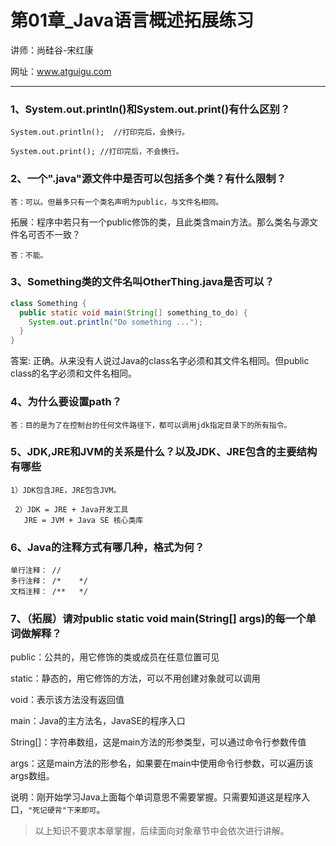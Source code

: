 # 第01章_Java语言概述拓展练习

讲师：尚硅谷-宋红康

网址：www.atguigu.com

***


### 1、System.out.println()和System.out.print()有什么区别？

```
System.out.println();  //打印完后，会换行。 

System.out.print(); //打印完后，不会换行。
```



### 2、一个".java"源文件中是否可以包括多个类？有什么限制？

```
答：可以。但最多只有一个类名声明为public，与文件名相同。
```



拓展：程序中若只有一个public修饰的类，且此类含main方法。那么类名与源文件名可否不一致？

```
答：不能。
```



### 3、Something类的文件名叫OtherThing.java是否可以？

```java
class Something {
  public static void main(String[] something_to_do) {    
	System.out.println("Do something ...");
  }
}
```

答案: 正确。从来没有人说过Java的class名字必须和其文件名相同。但public class的名字必须和文件名相同。



### 4、为什么要设置path？

```
答：目的是为了在控制台的任何文件路径下，都可以调用jdk指定目录下的所有指令。
```



### 5、JDK,JRE和JVM的关系是什么？以及JDK、JRE包含的主要结构有哪些

```
1）JDK包含JRE，JRE包含JVM。

 2）JDK = JRE + Java开发工具
   JRE = JVM + Java SE 核心类库
```



### 6、Java的注释方式有哪几种，格式为何？

```
单行注释： //
多行注释： /*    */
文档注释： /**   */
```



### 7、（拓展）请对public static void main(String[] args)的每一个单词做解释？

public：公共的，用它修饰的类或成员在任意位置可见  

static：静态的，用它修饰的方法，可以不用创建对象就可以调用  

void：表示该方法没有返回值  

main：Java的主方法名，JavaSE的程序入口  

String[]：字符串数组，这是main方法的形参类型，可以通过命令行参数传值  

args：这是main方法的形参名，如果要在main中使用命令行参数，可以遍历该args数组。  

说明：刚开始学习Java上面每个单词意思不需要掌握。只需要知道这是程序入口，`"死记硬背"下来即可`。

> 以上知识不要求本章掌握，后续面向对象章节中会依次进行讲解。
>

